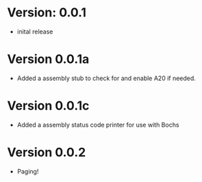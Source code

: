# Version: 0.0.1
- inital release

# Version 0.0.1a
- Added a assembly stub to check for and enable A20 if needed.

# Version 0.0.1c
- Added a assembly status code printer for use with Bochs

# Version 0.0.2
- Paging!